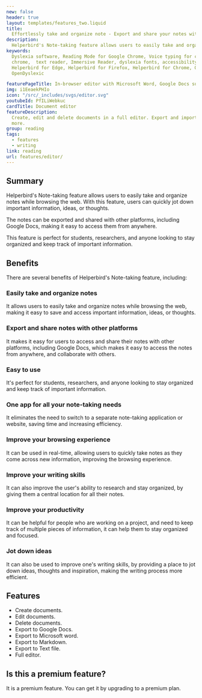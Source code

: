 ```yaml
---
new: false
header: true
layout: templates/features_two.liquid
title:
  Effortlessly take and organize note - Export and share your notes with other platforms
description:
  Helperbird's Note-taking feature allows users to easily take and organize notes while browsing the web. With this feature, users can quickly jot down important information, ideas, or thoughts. The notes can be exported and shared with other platforms, including Google Docs, making it easy to access them from anywhere. This feature is perfect for students, researchers, and anyone looking to stay organized and keep track of important information.
keywords:
  Dyslexia software, Reading Mode for Google Chrome, Voice typing for chrome, Text to speech for
  chrome,  text reader, Immersive Reader, dyslexia fonts, accessibility software, dyslexia software,
  Helperbird for Edge, Helperbird for Firefox, Helperbird for Chrome, Opendyslexic for Chrome,
  OpenDyslexic

featurePageTitle: In-browser editor with Microsoft Word, Google Docs support
img: i1EeaekPHIo
icon: "/src/_includes/svgs/editor.svg"
youtubeId: PfILiWebkuc
cardTitle: Document editor
featureDescription:
  Create, edit and delete documents in a full editor. Export and import to Google docs, Markdown and
  more.
group: reading
tags: 
  - features
  - writing
link: reading
url: features/editor/
---
```




## Summary
Helperbird's Note-taking feature allows users to easily take and organize notes while browsing the web. With this feature, users can quickly jot down important information, ideas, or thoughts. 

The notes can be exported and shared with other platforms, including Google Docs, making it easy to access them from anywhere. 

This feature is perfect for students, researchers, and anyone looking to stay organized and keep track of important information.


## Benefits
There are several benefits of Helperbird's Note-taking feature, including:

### Easily take and organize notes
It allows users to easily take and organize notes while browsing the web, making it easy to save and access important information, ideas, or thoughts.

### Export and share notes with other platforms
It makes it easy for users to access and share their notes with other platforms, including Google Docs, which makes it easy to access the notes from anywhere, and collaborate with others.


### Easy to use
It's perfect for students, researchers, and anyone looking to stay organized and keep track of important information.

### One app for all your note-taking needs
It eliminates the need to switch to a separate note-taking application or website, saving time and increasing efficiency.

### Improve your browsing experience
It can be used in real-time, allowing users to quickly take notes as they come across new information, improving the browsing experience.

### Improve your writing skills
It can also improve the user's ability to research and stay organized, by giving them a central location for all their notes.

### Improve your productivity
It can be helpful for people who are working on a project, and need to keep track of multiple pieces of information, it can help them to stay organized and focused.

### Jot down ideas
It can also be used to improve one's writing skills, by providing a place to jot down ideas, thoughts and inspiration, making the writing process more efficient.


## Features
     
- Create documents.
- Edit documents.
- Delete documents.
- Export to Google Docs.
- Export to Microsoft word.
- Export to Markdown.
- Export to Text file.
- Full editor.

## Is this a premium feature?
It is a premium feature. You can get it by upgrading to a premium plan.



























